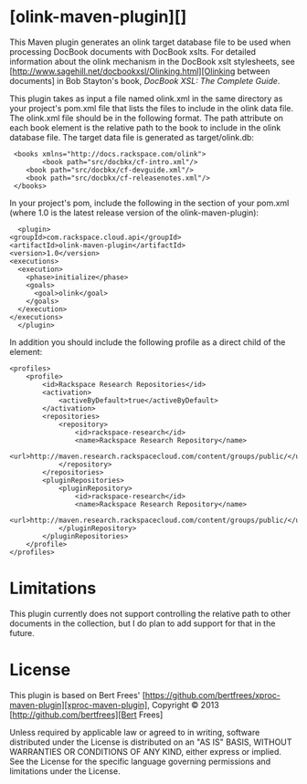 [olink-maven-plugin][]
======================

This Maven plugin generates an olink target database file to be used when processing DocBook documents with DocBook xslts. For detailed information about the olink mechanism in the DocBook xslt stylesheets, see [http://www.sagehill.net/docbookxsl/Olinking.html][Olinking between documents] in Bob Stayton's book, _DocBook XSL: The Complete Guide_. 

This plugin takes as input a file named olink.xml in the same directory as your project's pom.xml file that lists the files to include in the olink data file. The olink.xml file should be in the following format. The path attribute on each book element is the relative path to the book to include in the olink database file. The target data file is generated as target/olink.db:

     <books xmlns="http://docs.rackspace.com/olink">
     	    <book path="src/docbkx/cf-intro.xml"/>
  	    <book path="src/docbkx/cf-devguide.xml"/>
  	    <book path="src/docbkx/cf-releasenotes.xml"/>
     </books>

In your project's pom, include the following in the <plugins> section of your pom.xml (where 1.0 is the latest release version of the olink-maven-plugin):

      <plugin>
	<groupId>com.rackspace.cloud.api</groupId>
	<artifactId>olink-maven-plugin</artifactId>
	<version>1.0</version>
	<executions>
	  <execution>
	    <phase>initialize</phase>
	    <goals>
	      <goal>olink</goal>
	    </goals>
	  </execution>
	</executions>
      </plugin>

In addition you should include the following profile as a direct child of the <project> element:

    <profiles>
        <profile>
            <id>Rackspace Research Repositories</id>
            <activation>
                <activeByDefault>true</activeByDefault>
            </activation>
            <repositories>
                <repository>
                    <id>rackspace-research</id>
                    <name>Rackspace Research Repository</name>
                    <url>http://maven.research.rackspacecloud.com/content/groups/public/</url>
                </repository>
            </repositories>
            <pluginRepositories>
                <pluginRepository>
                    <id>rackspace-research</id>
                    <name>Rackspace Research Repository</name>
                    <url>http://maven.research.rackspacecloud.com/content/groups/public/</url>
                </pluginRepository>
            </pluginRepositories>
        </profile>
    </profiles>


Limitations
===========

This plugin currently does not support controlling the relative path
to other documents in the collection, but I do plan to add support for
that in the future.


License
=======

This plugin is based on Bert Frees'
[https://github.com/bertfrees/xproc-maven-plugin][xproc-maven-plugin],
Copyright © 2013 [http://github.com/bertfrees][Bert Frees]

Unless required by applicable law or agreed to in writing, software
distributed under the License is distributed on an "AS IS" BASIS,
WITHOUT WARRANTIES OR CONDITIONS OF ANY KIND, either express or implied.
See the License for the specific language governing permissions and
limitations under the License.

[xproc-maven-plugin]: http://github.com/bertfrees/xproc-maven-plugin
[xproc]: http://xproc.org/
[xprocspec]: https://github.com/josteinaj/xprocspec
[bert]: http://github.com/bertfrees
[apache2]: http://www.apache.org/licenses/LICENSE-2.0
